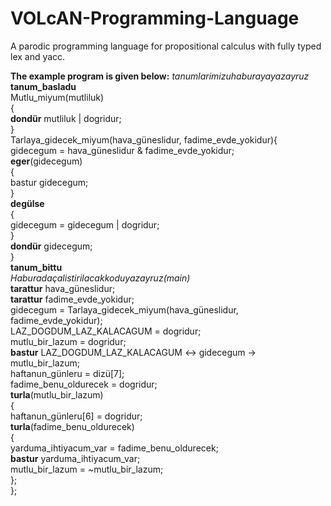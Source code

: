 # VOLcAN-Programming-Language
A parodic programming language for propositional calculus with fully typed lex and yacc.

**The example program is given below:**
_$tanumlarimizu ha buraya yazayruz$_
**tanum_basladu** <br>
Mutlu_miyum(mutliluk)<br>
{<br>
**dondür** mutliluk | dogridur;<br>
}<br>
Tarlaya_gidecek_miyum(hava_güneslidur, fadime_evde_yokidur){<br>
gidecegum = hava_güneslidur & fadime_evde_yokidur;<br>
**eger**(gidecegum)<br>
{<br>
bastur gidecegum;<br>
}<br>
**degülse**<br>
{<br>
gidecegum = gidecegum | dogridur;<br>
}<br>
**dondür** gidecegum;<br>
}<br>
**tanum_bittu**<br>
_$Ha burada çalistirilacak kodu yazayruz (main)$_<br>
**tarattur** hava_güneslidur;<br>
**tarattur** fadime_evde_yokidur;<br>
gidecegum = Tarlaya_gidecek_miyum(hava_güneslidur, fadime_evde_yokidur);<br>
LAZ_DOGDUM_LAZ_KALACAGUM = dogridur;<br>
mutlu_bir_lazum = dogridur;<br>
**bastur** LAZ_DOGDUM_LAZ_KALACAGUM <-> gidecegum -> mutlu_bir_lazum;<br>
haftanun_günleru = dizü[7];<br>
fadime_benu_oldurecek = dogridur;<br>
**turla**(mutlu_bir_lazum)<br>
{<br>
haftanun_günleru[6] = dogridur;<br>
**turla**(fadime_benu_oldurecek)<br>
{<br>
yarduma_ihtiyacum_var = fadime_benu_oldurecek;<br>
**bastur** yarduma_ihtiyacum_var;<br>
mutlu_bir_lazum = ~mutlu_bir_lazum;<br>
};<br>
};<br>
